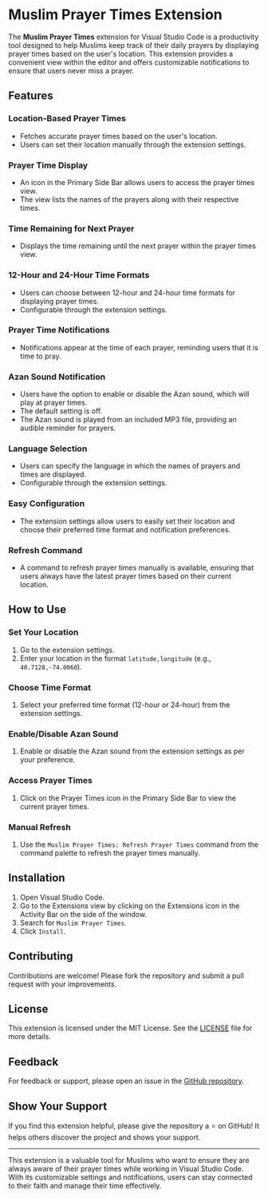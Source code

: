 # Muslim Prayer Times Extension


The **Muslim Prayer Times** extension for Visual Studio Code is a productivity tool designed to help Muslims keep track of their daily prayers by displaying prayer times based on the user's location. This extension provides a convenient view within the editor and offers customizable notifications to ensure that users never miss a prayer.

## Features

### Location-Based Prayer Times
- Fetches accurate prayer times based on the user's location.
- Users can set their location manually through the extension settings.

### Prayer Time Display
- An icon in the Primary Side Bar allows users to access the prayer times view.
- The view lists the names of the prayers along with their respective times.

### Time Remaining for Next Prayer
- Displays the time remaining until the next prayer within the prayer times view.

### 12-Hour and 24-Hour Time Formats
- Users can choose between 12-hour and 24-hour time formats for displaying prayer times.
- Configurable through the extension settings.

### Prayer Time Notifications
- Notifications appear at the time of each prayer, reminding users that it is time to pray.

### Azan Sound Notification
- Users have the option to enable or disable the Azan sound, which will play at prayer times.
- The default setting is off.
- The Azan sound is played from an included MP3 file, providing an audible reminder for prayers.

### Language Selection
- Users can specify the language in which the names of prayers and times are displayed.
- Configurable through the extension settings.

### Easy Configuration
- The extension settings allow users to easily set their location and choose their preferred time format and notification preferences.

### Refresh Command
- A command to refresh prayer times manually is available, ensuring that users always have the latest prayer times based on their current location.

## How to Use

### Set Your Location
1. Go to the extension settings.
2. Enter your location in the format `latitude,longitude` (e.g., `40.7128,-74.0060`).

### Choose Time Format
1. Select your preferred time format (12-hour or 24-hour) from the extension settings.

### Enable/Disable Azan Sound
1. Enable or disable the Azan sound from the extension settings as per your preference.

### Access Prayer Times
1. Click on the Prayer Times icon in the Primary Side Bar to view the current prayer times.

### Manual Refresh
1. Use the `Muslim Prayer Times: Refresh Prayer Times` command from the command palette to refresh the prayer times manually.

## Installation

1. Open Visual Studio Code.
2. Go to the Extensions view by clicking on the Extensions icon in the Activity Bar on the side of the window.
3. Search for `Muslim Prayer Times`.
4. Click `Install`.

## Contributing

Contributions are welcome! Please fork the repository and submit a pull request with your improvements.

## License

This extension is licensed under the MIT License. See the [LICENSE](LICENSE) file for more details.

## Feedback

For feedback or support, please open an issue in the [GitHub repository](https://github.com/Jaber-Saed/muslim-prayer-times).

## Show Your Support

If you find this extension helpful, please give the repository a ⭐️ on GitHub! It helps others discover the project and shows your support.


---

This extension is a valuable tool for Muslims who want to ensure they are always aware of their prayer times while working in Visual Studio Code. With its customizable settings and notifications, users can stay connected to their faith and manage their time effectively.
